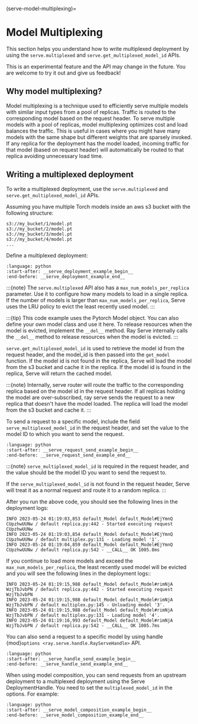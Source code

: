 (serve-model-multiplexing)=

# Model Multiplexing

This section helps you understand how to write multiplexed deployment by using the `serve.multiplexed` and `serve.get_multiplexed_model_id` APIs.

This is an experimental feature and the API may change in the future. You are welcome to try it out and give us feedback!

## Why model multiplexing?

Model multiplexing is a technique used to efficiently serve multiple models with similar input types from a pool of replicas. Traffic is routed to the corresponding model based on the request header. To serve multiple models with a pool of replicas, 
model multiplexing optimizes cost and load balances the traffic. This is useful in cases where you might have many models with the same shape but different weights that are sparsely invoked. If any replica for the deployment has the model loaded, incoming traffic for that model (based on request header) will automatically be routed to that replica avoiding unnecessary load time.

## Writing a multiplexed deployment

To write a multiplexed deployment, use the `serve.multiplexed` and `serve.get_multiplexed_model_id` APIs.

Assuming you have multiple Torch models inside an aws s3 bucket with the following structure:
```
s3://my_bucket/1/model.pt
s3://my_bucket/2/model.pt
s3://my_bucket/3/model.pt
s3://my_bucket/4/model.pt
...
```

Define a multiplexed deployment:
```{literalinclude} ../doc_code/multiplexed.py
:language: python
:start-after: __serve_deployment_example_begin__
:end-before: __serve_deployment_example_end__
```

:::{note}
The `serve.multiplexed` API also has a `max_num_models_per_replica` parameter. Use it to configure how many models to load in a single replica. If the number of models is larger than `max_num_models_per_replica`, Serve uses the LRU policy to evict the least recently used model.
:::

:::{tip}
This code example uses the Pytorch Model object. You can also define your own model class and use it here. To release resources when the model is evicted, implement the `__del__` method. Ray Serve internally calls the `__del__` method to release resources when the model is evicted.
:::


`serve.get_multiplexed_model_id` is used to retrieve the model id from the request header, and the model_id is then passed into the `get_model` function. If the model id is not found in the replica, Serve will load the model from the s3 bucket and cache it in the replica. If the model id is found in the replica, Serve will return the cached model.

:::{note}
Internally, serve router will route the traffic to the corresponding replica based on the model id in the request header.
If all replicas holding the model are over-subscribed, ray serve sends the request to a new replica that doesn't have the model loaded. The replica will load the model from the s3 bucket and cache it.
:::

To send a request to a specific model, include the field `serve_multiplexed_model_id` in the request header, and set the value to the model ID to which you want to send the request.
```{literalinclude} ../doc_code/multiplexed.py
:language: python
:start-after: __serve_request_send_example_begin__
:end-before: __serve_request_send_example_end__
```
:::{note}
`serve_multiplexed_model_id` is required in the request header, and the value should be the model ID you want to send the request to.

If the `serve_multiplexed_model_id` is not found in the request header, Serve will treat it as a normal request and route it to a random replica.
:::

After you run the above code, you should see the following lines in the deployment logs:
```
INFO 2023-05-24 01:19:03,853 default_Model default_Model#EjYmnQ CUpzhwUUNw / default replica.py:442 - Started executing request CUpzhwUUNw
INFO 2023-05-24 01:19:03,854 default_Model default_Model#EjYmnQ CUpzhwUUNw / default multiplex.py:131 - Loading model '1'.
INFO 2023-05-24 01:19:04,859 default_Model default_Model#EjYmnQ CUpzhwUUNw / default replica.py:542 - __CALL__ OK 1005.8ms
```

If you continue to load more models and exceed the `max_num_models_per_replica`, the least recently used model will be evicted and you will see the following lines in the deployment logs::
```
INFO 2023-05-24 01:19:15,988 default_Model default_Model#rimNjA WzjTbJvbPN / default replica.py:442 - Started executing request WzjTbJvbPN
INFO 2023-05-24 01:19:15,988 default_Model default_Model#rimNjA WzjTbJvbPN / default multiplex.py:145 - Unloading model '3'.
INFO 2023-05-24 01:19:15,988 default_Model default_Model#rimNjA WzjTbJvbPN / default multiplex.py:131 - Loading model '4'.
INFO 2023-05-24 01:19:16,993 default_Model default_Model#rimNjA WzjTbJvbPN / default replica.py:542 - __CALL__ OK 1005.7ms
```

You can also send a request to a specific model by using handle {mod}`options <ray.serve.handle.RayServeHandle>` API.
```{literalinclude} ../doc_code/multiplexed.py
:language: python
:start-after: __serve_handle_send_example_begin__
:end-before: __serve_handle_send_example_end__
```

When using model composition, you can send requests from an upstream deployment to a multiplexed deployment using the Serve DeploymentHandle. You need to set the `multiplexed_model_id` in the options. For example:
```{literalinclude} ../doc_code/multiplexed.py
:language: python
:start-after: __serve_model_composition_example_begin__
:end-before: __serve_model_composition_example_end__
```

